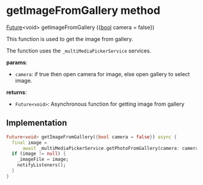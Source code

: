 


# getImageFromGallery method








[Future](https://api.flutter.dev/flutter/dart-async/Future-class.html)&lt;void> getImageFromGallery
({[bool](https://api.flutter.dev/flutter/dart-core/bool-class.html) camera = false})





<p>This function is used to get the image from gallery.</p>
<p>The function uses the <code>_multiMediaPickerService</code> services.</p>
<p><strong>params</strong>:</p>
<ul>
<li><code>camera</code>: if true then open camera for image, else open gallery to select image.</li>
</ul>
<p><strong>returns</strong>:</p>
<ul>
<li><code>Future&lt;void&gt;</code>: Asynchronous function for getting image from gallery</li>
</ul>



## Implementation

```dart
Future<void> getImageFromGallery({bool camera = false}) async {
  final image =
      await _multiMediaPickerService.getPhotoFromGallery(camera: camera);
  if (image != null) {
    _imageFile = image;
    notifyListeners();
  }
}
```








